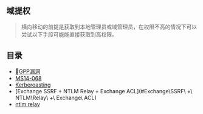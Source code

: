 ## 域提权

> 横向移动的前提是获取到本地管理员或域管理员，在权限不高的情况下可以尝试以下手段可能能直接获取到高权限。

## 目录

* [GPP漏洞](#GPP漏洞)
* [MS14-068](#MS14-068)
* [Kerberoasting](#Kerberoasting)
* [Exchange SSRF + NTLM Relay + Exchange ACL](#Exchange\SSRF\ +\ NTLM\Relay\ +\ Exchange\ ACL)
* [ntlm relay]()